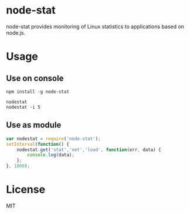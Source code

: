 # node-stat

node-stat provides monitoring of Linux statistics to applications based on node.js.

# Usage

## Use on console

```shell
npm install -g node-stat
```

```shell
nodestat
nodestat -i 5
```

## Use as module

```js
var nodestat = require('node-stat');
setInterval(function() {
	nodestat.get('stat','net','load', function(err, data) {
		console.log(data);
	};
}, 1000);
```

# License

MIT
